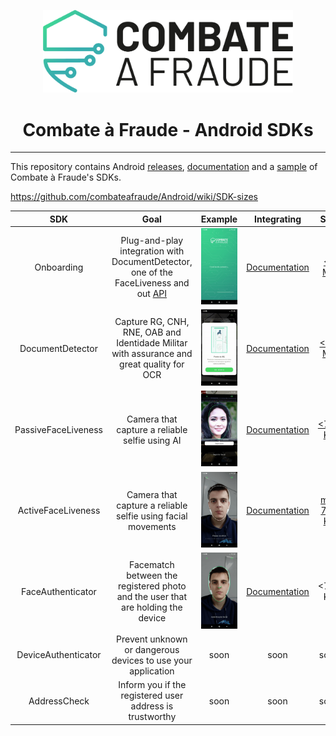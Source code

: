 <div align="center">
  
  [<img width="400px" src="/resources/combateafraude_logo.png?raw=true">](https://combateafraude.com)

  # Combate à Fraude - Android SDKs
</div>

<hr>

This repository contains Android [releases](https://github.com/combateafraude/Android/wiki/Downloading-and-importing), [documentation](https://github.com/combateafraude/Android/wiki) and a [sample](https://github.com/combateafraude/Android/tree/master/example) of Combate à Fraude's SDKs.

https://github.com/combateafraude/Android/wiki/SDK-sizes

| SDK | Goal | Example | Integrating | Size |
| :--: | :--: | :--: | :--: | :--: |
| Onboarding | Plug-and-play integration with DocumentDetector, one of the FaceLiveness and out [API](https://docs.combateafraude.com/docs/conhecendo-produto/visao-geral/) | <img src="/resources/Onboarding.gif"> | [Documentation](https://github.com/combateafraude/Android/wiki/Onboarding) | [<2 MB](https://github.com/combateafraude/Android/wiki/SDK-sizes) |
| DocumentDetector        | Capture RG, CNH, RNE, OAB and Identidade Militar with assurance and great quality for OCR | <img src="/resources/DocumentDetector.gif"> | [Documentation](https://github.com/combateafraude/Android/wiki/DocumentDetector) | [<1.5 MB](https://github.com/combateafraude/Android/wiki/SDK-sizes) |
| PassiveFaceLiveness     | Camera that capture a reliable selfie using AI | <img src="/resources/PassiveFaceLiveness.gif"> | [Documentation](https://github.com/combateafraude/Android/wiki/PassiveFaceLiveness) | [<700 KB](https://github.com/combateafraude/Android/wiki/SDK-sizes) |
| ActiveFaceLiveness      | Camera that capture a reliable selfie using facial movements | <img src="/resources/ActiveFaceLiveness.gif"> | [Documentation](https://github.com/combateafraude/Android/wiki/ActiveFaceLiveness) | [max 700 KB](https://github.com/combateafraude/Android/wiki/SDK-sizes) |
| FaceAuthenticator       | Facematch between the registered photo and the user that are holding the device | <img src="/resources/FaceAuthenticator.gif"> | [Documentation](https://github.com/combateafraude/Android/wiki/FaceAuthenticator) | <700 KB |
| DeviceAuthenticator     | Prevent unknown or dangerous devices to use your application | soon | soon | soon |
| AddressCheck            | Inform you if the registered user address is trustworthy | soon | soon | soon |
